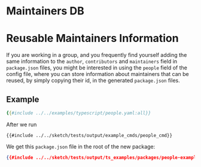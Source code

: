 # Maintainers DB

# Reusable Maintainers Information

If you are working in a group, and you frequently find yourself adding the same information to the `author`, `contributors` and `maintainers` field in `package.json` files, you might be interested in using the `people` field of the config file, where you can store information about maintainers that can be reused, by simply copying their id, in the generated `package.json` files.

## Example

```yaml
{{#include ../../examples/typescript/people.yaml:all}}
```

After we run

`{{#include ../../sketch/tests/output/example_cmds/people_cmd}}`

We get this `package.json` file in the root of the new package:

```json
{{#include ../../sketch/tests/output/ts_examples/packages/people-example/package.json}}
```

